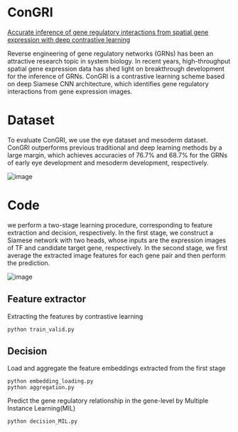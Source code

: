 ConGRI
=
[Accurate inference of gene regulatory interactions from spatial gene expression with deep contrastive learning](https://academic.oup.com/bioinformatics/article-abstract/38/3/746/6401998)


Reverse engineering of gene regulatory networks (GRNs) has been an attractive research topic in system biology. In recent years, high-throughput spatial gene expression data has shed light on breakthrough development for the inference of GRNs. ConGRI is a contrastive learning scheme based on deep Siamese CNN architecture, which identifies gene regulatory interactions from gene expression images.

# Dataset
To evaluate ConGRI, we use the eye dataset and mesoderm dataset.  ConGRI outperforms previous traditional and deep learning methods by a large margin, which achieves accuracies of 76.7% and 68.7% for the GRNs of early eye development and mesoderm development, respectively. 

![image](https://user-images.githubusercontent.com/63761690/117985769-90f85b00-b36b-11eb-94ee-9334cdbf7cb4.png)


# Code
we perform a two-stage learning procedure, corresponding to feature extraction and decision, respectively. In the first stage, we construct a Siamese network with two heads, whose inputs are the expression images of TF and candidate target gene, respectively. In the second stage,  we first average the extracted image features for each gene pair and then perform the prediction.

![image](https://user-images.githubusercontent.com/63761690/117983132-3e1da400-b369-11eb-822f-9f023ab56641.png)


Feature extractor
-
Extracting the features by contrastive learning 

    python train_valid.py

Decision
-
Load and aggregate the feature embeddings extracted from the first stage

    python embedding_loading.py
    python aggregation.py

Predict the gene regulatory relationship in the gene-level by Multiple Instance Learning(MIL)

    python decision_MIL.py
